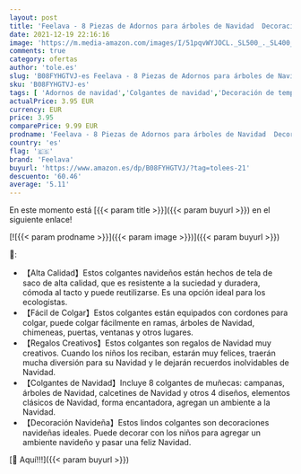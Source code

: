 ```yaml
---
layout: post
title: 'Feelava - 8 Piezas de Adornos para árboles de Navidad  Decoraciones Colgantes para Navidad  Medias Navideñas  Campanas  Colgantes de árboles de Navidad Fiesta Festival Suministros Para la Decoración del Hogar'
date: 2021-12-19 22:16:16
image: 'https://m.media-amazon.com/images/I/51pqvWYJOCL._SL500_._SL400_.jpg'
comments: true
category: ofertas
author: 'tole.es'
slug: 'B08FYHGTVJ-es Feelava - 8 Piezas de Adornos para árboles de Navidad...'
sku: 'B08FYHGTVJ-es'
tags: [ 'Adornos de navidad','Colgantes de navidad','Decoración de temporada','Decoración del hogar','Hogar y cocina','feelava','navidad', ]
actualPrice: 3.95 EUR
currency: EUR
price: 3.95
comparePrice: 9.99 EUR
prodname: 'Feelava - 8 Piezas de Adornos para árboles de Navidad  Decoraciones Colgantes para Navidad  Medias Navideñas  Campanas  Colgantes de árboles de Navidad Fiesta Festival Suministros Para la Decoración del Hogar'
country: 'es'
flag: '🇪🇸'
brand: 'Feelava'
buyurl: 'https://www.amazon.es/dp/B08FYHGTVJ/?tag=tolees-21'
descuento: '60.46'
average: '5.11'
---
```


En este momento está [{{< param title >}}]({{< param buyurl >}}) en el siguiente enlace!

[![{{< param prodname >}}]({{< param image >}})]({{< param buyurl >}})

🔎:

- 【Alta Calidad】Estos colgantes navideños están hechos de tela de saco de alta calidad, que es resistente a la suciedad y duradera, cómoda al tacto y puede reutilizarse. Es una opción ideal para los ecologistas.
- 【Fácil de Colgar】Estos colgantes están equipados con cordones para colgar, puede colgar fácilmente en ramas, árboles de Navidad, chimeneas, puertas, ventanas y otros lugares.
- 【Regalos Creativos】Estos colgantes son regalos de Navidad muy creativos. Cuando los niños los reciban, estarán muy felices, traerán mucha diversión para su Navidad y le dejarán recuerdos inolvidables de Navidad.
- 【Colgantes de Navidad】Incluye 8 colgantes de muñecas: campanas, árboles de Navidad, calcetines de Navidad y otros 4 diseños, elementos clásicos de Navidad, forma encantadora, agregan un ambiente a la Navidad.
- 【Decoración Navideña】Estos lindos colgantes son decoraciones navideñas ideales. Puede decorar con los niños para agregar un ambiente navideño y pasar una feliz Navidad.

[🛒 Aquí!!!]({{< param buyurl >}})

